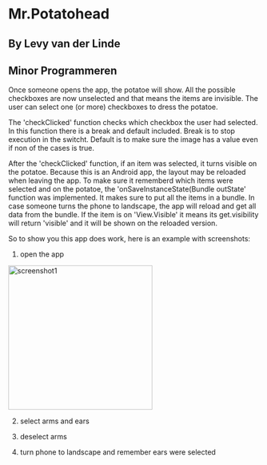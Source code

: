 # Mr.Potatohead
## By Levy van der Linde 
## Minor Programmeren

Once someone opens the app, the potatoe will show.
All the possible checkboxes are now unselected and that means the items are invisible.
The user can select one (or more) checkboxes to dress the potatoe.

The 'checkClicked' function checks which checkbox the user had selected.
In this function there is a break and default included. Break is to stop execution in the switcht.
Default is to make sure the image has a value even if non of the cases is true. 

After the 'checkClicked' function, if an item was selected, it turns visible on the potatoe.
Because this is an Android app, the layout may be reloaded when leaving the app. 
To make sure it rememberd which items were selected and on the potatoe, 
the 'onSaveInstanceState(Bundle outState' function was implemented. It makes sure to put all the items in a bundle.
In case someone turns the phone to landscape, the app will reload and get all data from the bundle.
If the item is on 'View.Visible' it means its get.visibility will return 'visible' and it will be shown on the reloaded version.

So to show you this app does work, here is an example with screenshots:

1. open the app

<img width="288" alt="screenshot1" src="https://user-images.githubusercontent.com/47352487/56111121-293a7080-5f57-11e9-9872-07bb258fe6a4.png">

2. select arms and ears

3. deselect arms

4. turn phone to landscape and remember ears were selected
